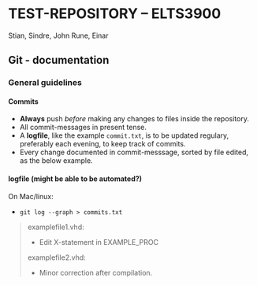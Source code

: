 # TEST-REPOSITORY – ELTS3900

Stian, Sindre, John Rune, Einar

## Git - documentation

### General guidelines

#### Commits

- **Always** push *before* making any changes to files inside the repository.
- All commit-messages in present tense.
- A **logfile**, like the example `commit.txt`, is to be updated regulary, preferably each evening, to keep track of commits.
- Every change documented in commit-messsage, sorted by file edited, as the below example.


#### logfile (might be able to be automated?)
On Mac/linux:
- `git log --graph > commits.txt`


> examplefile1.vhd:
> - Edit X-statement in EXAMPLE_PROC
> 
> examplefile2.vhd:
> - Minor correction after compilation.

